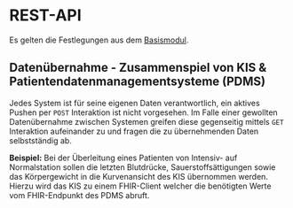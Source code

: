 # REST-API

Es gelten die Festlegungen aus dem [Basismodul](https://simplifier.net/guide/implementierungsleitfadenisik-basismodul/I-markdown-UebergreifendeFestlegungen-UebergreifendeFestlegungen-Rest?version=current).

## Datenübernahme - Zusammenspiel von KIS & Patientendatenmanagementsysteme (PDMS)

Jedes System ist für seine eigenen Daten verantwortlich, ein aktives Pushen per `POST` Interaktion ist nicht vorgesehen. Im Falle einer gewollten Datenübernahme zwischen Systemen greifen diese gegenseitig mittels `GET` Interaktion aufeinander zu und fragen die zu übernehmenden Daten selbstständig ab.

**Beispiel:** Bei der Überleitung eines Patienten von Intensiv- auf Normalstation sollen die letzten Blutdrücke, Sauerstoffsättigungen sowie das Körpergewicht in die Kurvenansicht des KIS übernommen werden. Hierzu wird das KIS zu einem FHIR-Client welcher die benötigten Werte vom FHIR-Endpunkt des PDMS abruft.
